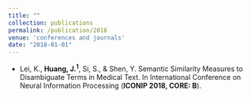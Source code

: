 ```yaml
---
title: ""
collection: publications
permalink: /publication/2018
venue: 'conferences and journals'
date: "2018-01-01"
---
```



- Lei, K., **Huang, J.<sup>1</sup>**, Si, S., & Shen, Y. Semantic Similarity Measures to Disambiguate Terms in Medical Text. In International Conference on Neural Information Processing (**ICONIP 2018, CORE: B**).

<!---
- Shen, Y., Zhang, Q., Zhang, J., **Huang, J.**, Lu, Y., & Lei, K. Improving medical short text classification with semantic expansion using word-cluster embedding. In International Conference on Information Science and Applications (**ICISA 2018, CORE: C**).
-->